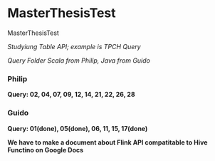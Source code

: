 # MasterThesisTest
MasterThesisTest

*Studyiung Table API; example is TPCH Query*

*Query Folder Scala from Philip, Java from Guido*

### Philip 
**Query: 02, 04, 07, 09, 12, 14, 21, 22, 26, 28**

### Guido
**Query: 01(done), 05(done), 06, 11, 15, 17(done)**

**We have to make a document about Flink API compatitable to Hive Functino on Google Docs**
